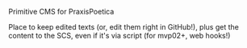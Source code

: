 Primitive CMS for PraxisPoetica

Place to keep edited texts (or, edit them right in GitHub!), plus get the content to the SCS, even if it's via script (for mvp02+, web hooks!)


